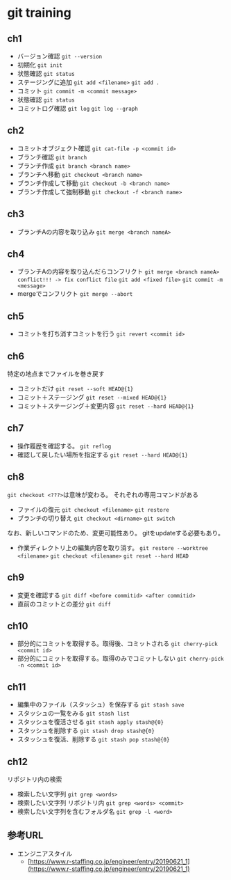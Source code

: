 # git training

## ch1

- バージョン確認
    `git --version`
- 初期化
    `git init`
- 状態確認
    `git status`
- ステージングに追加
    `git add <filename>`
    `git add .`
- コミット
    `git commit -m <commit message>`
- 状態確認
    `git status`
- コミットログ確認
    `git log`
    `git log --graph`

## ch2

- コミットオブジェクト確認
    `git cat-file -p <commit id>`
- ブランチ確認
    `git branch`
- ブランチ作成
    `git branch <branch name>`
- ブランチへ移動
    `git checkout <branch name>`
- ブランチ作成して移動
    `git checkout -b <branch name>`
- ブランチ作成して強制移動
    `git checkout -f <branch name>`

## ch3

- ブランチAの内容を取り込み
    `git merge <branch nameA>`

## ch4

- ブランチAの内容を取り込んだらコンフリクト
    `git merge <branch nameA>`
    `conflict!!! -> fix conflict file`
    `git add <fixed file>`
    `git commit -m <message>`
- mergeでコンフリクト
    `git merge --abort`

## ch5

- コミットを打ち消すコミットを行う
    `git revert <commit id>`

## ch6

特定の地点までファイルを巻き戻す

- コミットだけ
  `git reset --soft HEAD@{1}`
- コミット＋ステージング
  `git reset --mixed HEAD@{1}`
- コミット＋ステージング＋変更内容
  `git reset --hard HEAD@{1}`

## ch7

- 操作履歴を確認する。
  `git reflog`
- 確認して戻したい場所を指定する
  `git reset --hard HEAD@{1}`

## ch8

`git checkout <???>`は意味が変わる。
それぞれの専用コマンドがある

- ファイルの復元
  `git checkout <filename>`
  `git restore`
- ブランチの切り替え
  `git checkout <dirname>`
  `git switch`

なお、新しいコマンドのため、変更可能性あり。
gitをupdateする必要もあり。

- 作業ディレクトリ上の編集内容を取り消す。
  `git restore --worktree <filename>`
  `git checkout <filename>`
  `git reset --hard HEAD`

## ch9

- 変更を確認する
  `git diff <before commitid> <after commitid>`
- 直前のコミットとの差分
  `git diff`

## ch10

- 部分的にコミットを取得する。取得後、コミットされる
  `git cherry-pick <commit id>`
- 部分的にコミットを取得する。取得のみでコミットしない
  `git cherry-pick -n <commit id>`

## ch11

- 編集中のファイル（スタッシュ）を保存する
  `git stash save`
- スタッシュの一覧をみる
  `git stash list`
- スタッシュを復活させる
  `git stash apply stash@{0}`
- スタッシュを削除する
  `git stash drop stash@{0}`
- スタッシュを復活、削除する
  `git stash pop stash@{0}`

## ch12

リポジトリ内の検索

- 検索したい文字列
  `git grep <words>`
- 検索したい文字列 リポジトリ内
  `git grep <words> <commit>`
- 検索したい文字列を含むフォルダ名
  `git grep -l <word>`

## 参考URL

- エンジニアスタイル
  - [https://www.r-staffing.co.jp/engineer/entry/20190621_1](https://www.r-staffing.co.jp/engineer/entry/20190621_1)